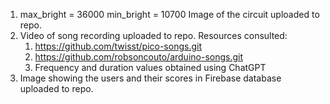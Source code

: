 1. max_bright = 36000
   min_bright = 10700
Image of the circuit uploaded to repo.
2. Video of song recording uploaded to repo.
Resources consulted:
   1. https://github.com/twisst/pico-songs.git
   2. https://github.com/robsoncouto/arduino-songs.git
   3. Frequency and duration values obtained using ChatGPT
4. Image showing the users and their scores in Firebase database uploaded to repo. 
